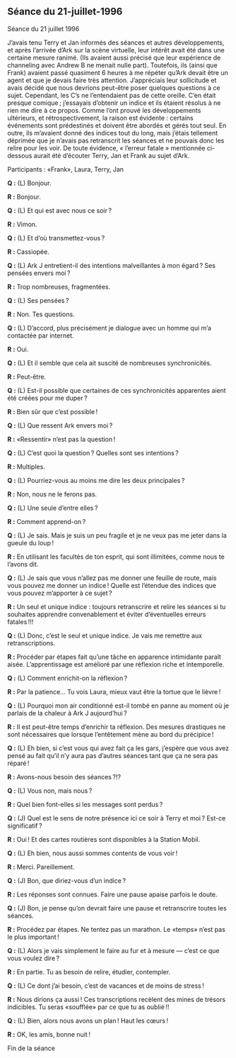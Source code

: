 ## Séance du 21-juillet-1996
Séance du 21 juillet 1996

J’avais tenu Terry et Jan informés des séances et autres développements, et après l’arrivée d’Ark sur la scène virtuelle, leur intérêt avait été dans une certaine mesure ranimé. (Ils avaient aussi précisé que leur expérience de channeling avec Andrew B ne menait nulle part). Toutefois, ils (ainsi que Frank) avaient passé quasiment 6 heures à me répéter qu’Ark devait être un agent et que je devais faire très attention. J’appréciais leur sollicitude et avais décidé que nous devrions peut-être poser quelques questions à ce sujet. Cependant, les C’s ne l’entendaient pas de cette oreille. C’en était presque comique ; j’essayais d’obtenir un indice et ils étaient résolus à ne rien me dire à ce propos. Comme l’ont prouvé les développements ultérieurs, et rétrospectivement, la raison est évidente : certains événements sont prédestinés et doivent être abordés et gérés tout seul. En outre, ils m’avaient donné des indices tout du long, mais j’étais tellement déprimée que je n’avais pas retranscrit les séances et ne pouvais donc les relire pour les voir. De toute évidence, « l’erreur fatale »  mentionnée ci-dessous aurait été d’écouter Terry, Jan et Frank au sujet d’Ark.

Participants : «Frank», Laura, Terry, Jan

**Q :** (L) Bonjour.

**R :** Bonjour.

**Q :** (L) Et qui est avec nous ce soir ?

**R :** Vimon.

**Q :** (L) Et d’où transmettez-vous ?

**R :** Cassiopée.

**Q :** (L) Ark J entretient-il des intentions malveillantes à mon égard ? Ses pensées envers moi ?

**R :** Trop nombreuses, fragmentées.

**Q :** (L) Ses pensées ?

**R :** Non. Tes questions.

**Q :** (L) D’accord, plus précisément je dialogue avec un homme qui m’a contactée par internet.

**R :** Oui.

**Q :** (L) Et il semble que cela ait suscité de nombreuses synchronicités.

**R :** Peut-être.

**Q :** (L) Est-il possible que certaines de ces synchronicités apparentes aient été créées pour me duper ?

**R :** Bien sûr que c’est possible !

**Q :** (L) Que ressent Ark envers moi ?

**R :** «Ressentir» n’est pas la question !

**Q :** (L) C’est quoi la question ? Quelles sont ses intentions ?

**R :** Multiples.

**Q :** (L) Pourriez-vous au moins me dire les deux principales ?

**R :** Non, nous ne le ferons pas.

**Q :** (L) Une seule d’entre elles ?

**R :** Comment apprend-on ?

**Q :** (L) Je sais. Mais je suis un peu fragile et je ne veux pas me jeter dans la gueule du loup !

**R :** En utilisant les facultés de ton esprit, qui sont illimitées, comme nous te l’avons dit.

**Q :** (L) Je sais que vous n’allez pas me donner une feuille de route, mais vous pouvez me donner un indice ! Quelle est l’étendue des indices que vous pouvez m’apporter à ce sujet ?

**R :** Un seul et unique indice : toujours retranscrire et relire les séances si tu souhaites apprendre convenablement et éviter d’éventuelles erreurs fatales !!!

**Q :** (L) Donc, c’est le seul et unique indice. Je vais me remettre aux retranscriptions.

**R :** Procéder par étapes fait qu’une tâche en apparence intimidante paraît aisée. L’apprentissage est amélioré par une réflexion riche et intemporelle.

**Q :** (L) Comment enrichit-on la réflexion ?

**R :** Par la patience... Tu vois Laura, mieux vaut être la tortue que le lièvre !

**Q :** (L) Pourquoi mon air conditionné est-il tombé en panne au moment où je parlais de la chaleur à Ark J aujourd’hui ?

**R :** Il est peut-être temps d’enrichir ta réflexion. Des mesures drastiques ne sont nécessaires que lorsque l’entêtement mène au bord du précipice !

**Q :** (L) Eh bien, si c’est vous qui avez fait ça les gars, j’espère que vous avez pensé au fait qu’il n’y aura pas d’autres séances tant que ça ne sera pas réparé !

**R :** Avons-nous besoin des séances ?!?

**Q :** (L) Vous non, mais nous ?

**R :** Quel bien font-elles si les messages sont perdus ?

**Q :** (J) Quel est le sens de notre présence ici ce soir à Terry et moi ? Est-ce significatif ?

**R :** Oui ! Et des cartes routières sont disponibles à la Station Mobil.

**Q :** (L) Eh bien, nous aussi sommes contents de vous voir !

**R :** Merci. Pareillement.

**Q :** (J) Bon, que diriez-vous d’un indice ?

**R :** Les réponses sont connues. Faire une pause apaise parfois le doute.

**Q :** (J) Bon, je pense qu’on devrait faire une pause et retranscrire toutes les séances.

**R :** Procédez par étapes. Ne tentez pas un marathon. Le «temps» n’est pas le plus important !

**Q :** (L) Alors je vais simplement le faire au fur et à mesure — c’est ce que vous voulez dire ?

**R :** En partie. Tu as besoin de relire, étudier, contempler.

**Q :** (L) Ce dont j’ai besoin, c’est de vacances et de moins de stress !

**R :** Nous dirions ça aussi ! Ces transcriptions recèlent des mines de trésors indicibles. Tu seras «soufflée» par ce que tu as oublié !!

**Q :** (L) Bien, alors nous avons un plan ! Haut les cœurs !

**R :** OK, les amis, bonne nuit !

Fin de la séance